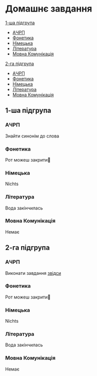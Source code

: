 # Домашнє завдання

[1-ша підгрупа](#1-ша-підгрупа)
* [АЧРП](#ачрп)
* [Фонетика](#фонетика)
* [Німецька](#німецька)
* [Література](#література)
* [Мовна Комунікація](#мовна-комунікація) <br>

[2-га підгрупа](#2-га-підгрупа)
* [АЧРП](#ачpп)
* [Фонетика](#фонетикa)
* [Німецька](#німецькa)
* [Література](#літературa)
* [Мовна Комунікація](#мовна-комунікaція)

## 1-ша підгрупа
### АЧРП
Знайти синонім до слова
### Фонетика
Рот можеш закрити🥰
### Німецька
Nichts
### Література
Вода закінчилась
### Мовна Комунікація
Немає

## 2-га підгрупа
### АЧPП
Виконати завдання [звідси](https://cdn.discordapp.com/attachments/1278376988490596466/1343529149087617094/IMG_20250224_114419.jpg?ex=67bd9a86&is=67bc4906&hm=d0a2fec7e2d4eabe85424026970410790ceed38e8845a6e5828dcaf72d9f7c49&)
### Фонетикa
Рот можеш закрити🥰
### Німецькa
Nichts
### Літературa
Вода закінчилась
### Мовна Комунікaція
Немає
